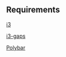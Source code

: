 ## Requirements
[i3](https://i3wm.org/)

[i3-gaps](https://github.com/Airblader/i3)

[Polybar](https://github.com/polybar/polybar)